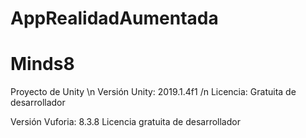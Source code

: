 # AppRealidadAumentada
# Minds8

Proyecto de Unity 
\n Versión Unity: 2019.1.4f1
/n Licencia: Gratuita de desarrollador

Versión Vuforia: 8.3.8
Licencia gratuita de desarrollador
